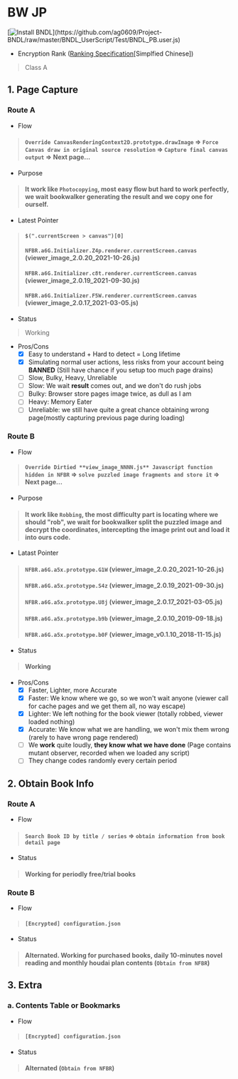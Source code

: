# BW JP

[![Install BNDL](https://img.shields.io/badge/Install-BNDL%20(Bootstrap%20Ver.)-green?style=plastic)](https://github.com/ag0609/Project-BNDL/raw/master/BNDL_UserScript/Test/BNDL_PB.user.js)

- Encryption Rank ([Ranking Specification](https://www.bilibili.com/read/cv7181895)[Simplfied Chinese])

> Class A

## 1. Page Capture

### Route A
- Flow

> #### `Override CanvasRenderingContext2D.prototype.drawImage` => `Force Canvas draw in original source resolution` => `Capture final canvas output` => Next page...

- Purpose

> #### It work like `Photocopying`, most easy flow but hard to work perfectly, we wait bookwalker generating the **result** and we copy one for ourself.

- Latest Pointer

> #### `$(".currentScreen > canvas")[0]`
> #### `NFBR.a6G.Initializer.Z4p.renderer.currentScreen.canvas` (viewer_image_2.0.20_2021-10-26.js)
> #### `NFBR.a6G.Initializer.c8t.renderer.currentScreen.canvas` (viewer_image_2.0.19_2021-09-30.js)
> #### `NFBR.a6G.Initializer.F5W.renderer.currentScreen.canvas` (viewer_image_2.0.17_2021-03-05.js)

- Status
> Working

- Pros/Cons
  - [x] Easy to understand + Hard to detect = Long lifetime
  - [x] Simulating normal user actions, less risks from your account being **BANNED** (Still have chance if you setup too much page drains)
  - [ ] Slow, Bulky, Heavy, Unreliable
  - [ ] Slow: We wait **result** comes out, and we don't do rush jobs
  - [ ] Bulky: Browser store pages image twice, as dull as I am
  - [ ] Heavy: Memory Eater
  - [ ] Unreliable: we still have quite a great chance obtaining wrong page(mostly capturing previous page during loading)

### Route B
- Flow

> #### `Override Dirtied **view_image_NNNN.js** Javascript function hidden in NFBR` => `solve puzzled image fragments and store it` => Next page...

- Purpose

> #### It work like `Robbing`, the most difficulty part is locating where we should "rob", we wait for bookwalker split the puzzled image and decrypt the coordinates, intercepting the image print out and load it into ours code.

- Latast Pointer

> #### `NFBR.a6G.a5x.prototype.G1W` (viewer_image_2.0.20_2021-10-26.js)
> #### `NFBR.a6G.a5x.prototype.S4z` (viewer_image_2.0.19_2021-09-30.js)
> #### `NFBR.a6G.a5x.prototype.U8j` (viewer_image_2.0.17_2021-03-05.js)
> #### `NFBR.a6G.a5x.prototype.b9b` (viewer_image_2.0.10_2019-09-18.js)
> #### `NFBR.a6G.a5x.prototype.b0F` (viewer_image_v0.1.10_2018-11-15.js)

- Status

> #### Working

- Pros/Cons
  - [x] Faster, Lighter, more Accurate
  - [x] Faster: We know where we go, so we won't wait anyone (viewer call for cache pages and we get them all, no way escape)
  - [x] Lighter: We left nothing for the book viewer (totally robbed, viewer loaded nothing)
  - [x] Accurate: We know what we are handling, we won't mix them wrong (rarely to have wrong page rendered)
  - [ ] We **work** quite loudly, __they know what we have done__ (Page contains mutant observer, recorded when we loaded any script)
  - [ ] They change codes randomly every certain period

## 2. Obtain Book Info

### Route A
- Flow

> #### `Search Book ID by title / series` => `obtain information from book detail page`

- Status

> #### Working for periodly free/trial books

### Route B
- Flow

> #### `[Encrypted] configuration.json`

- Status

> #### Alternated. Working for purchased books, daily 10-minutes novel reading and monthly houdai plan contents (`Obtain from NFBR`)

## 3. Extra

### a. Contents Table or Bookmarks
- Flow

> #### `[Encrypted] configuration.json`

- Status

> #### Alternated (`Obtain from NFBR`)
